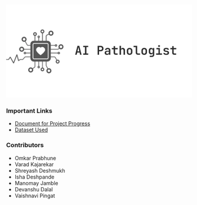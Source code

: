 ![banner](banner.png)

### Important Links
- [Document for Project Progress](https://docs.google.com/document/d/1pv3LflkUZkE4ew86rI3FuPUinsb6uap9_0paiG8Z1AU/edit?usp=sharing)
- [Dataset Used](https://www.kaggle.com/fedesoriano/heart-failure-prediction)

### Contributors

- Omkar Prabhune
- Varad Kajarekar
- Shreyash Deshmukh
- Isha Deshpande
- Manomay Jamble
- Devanshu Dalal
- Vaishnavi Pingat
